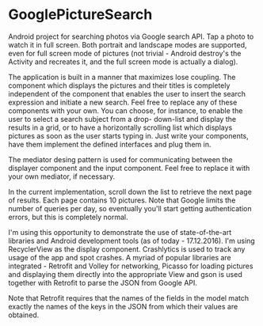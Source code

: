 # GooglePictureSearch
Android project for searching photos via Google search API. Tap a photo to watch it in full screen. Both portrait and landscape modes are
supported, even for full screen mode of pictures (not trivial - Android destroy's the Activity and recreates it, and the full screen mode
is actually a dialog).

The application is built in a manner that maximizes lose coupling. The component which displays the pictures and their titles is
completely independent of the component that enables the user to insert the search expression and initiate a new search. Feel free to
replace any of these components with your own. You can choose, for instance, to enable the user to select a search subject from a drop-
down-list and display the results in a grid, or to have a horizontally scrolling list which displays pictures as soon as the user starts
typing in. Just write your components, have them implement the defined interfaces and plug them in.

The mediator desing pattern is used for communicating between the displayer component and the input component. Feel free to replace it
with your own mediator, if necessary.

In the current implementation, scroll down the list to retrieve the next page of results. Each page contains 10 pictures. Note that Google
limits the number of queries per day, so eventually you'll start getting authentication errors, but this is completely normal.

I'm using this opportunity to demonstrate the use of state-of-the-art libraries and Android development tools (as of today - 17.12.2016).
I'm using RecyclerView as the display component. Crashlytics is used to track any usage of the app and spot crashes. A myriad of popular
libraries are integrated - Retrofit and Volley for networking, Picasso for loading pictures and displaying them directly into the
appropriate View and gson is used together with Retrofit to parse the JSON from Google API.

Note that Retrofit requires that the names of the fields in the model match exactly the names of the keys in the JSON from which their
values are obtained.
